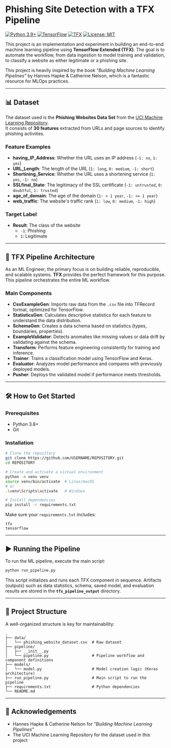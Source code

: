 # Phishing Site Detection with a TFX Pipeline


[![Python 3.9+](https://img.shields.io/badge/python-3.9%2B-blue.svg)](https://www.python.org/)
[![TensorFlow](https://img.shields.io/badge/TensorFlow-2.13-orange)](https://www.tensorflow.org/)
[![TFX](https://img.shields.io/badge/TFX-1.13.0-green)](https://www.tensorflow.org/tfx)
[![License: MIT](https://img.shields.io/badge/License-MIT-yellow.svg)](LICENSE)

This project is an implementation and experiment in building an end-to-end machine learning pipeline using **TensorFlow Extended (TFX)**. The goal is to automate the workflow, from data ingestion to model training and validation, to classify a website as either legitimate or a phishing site.

This project is heavily inspired by the book *"Building Machine Learning Pipelines"* by Hannes Hapke & Catherine Nelson, which is a fantastic resource for MLOps practices.

---

## 📊 Dataset

The dataset used is the **Phishing Websites Data Set** from the [UCI Machine Learning Repository](https://archive.ics.uci.edu/).  
It consists of **30 features** extracted from URLs and page sources to identify phishing activities.

### Feature Examples
- **having_IP_Address**: Whether the URL uses an IP address (`-1: no`, `1: yes`)
- **URL_Length**: The length of the URL (`1: long`, `0: medium`, `-1: short`)
- **Shortining_Service**: Whether the URL uses a shortening service (`1: yes`, `-1: no`)
- **SSLfinal_State**: The legitimacy of the SSL certificate (`-1: untrusted`, `0: doubtful`, `1: trusted`)
- **age_of_domain**: The age of the domain (`1: > 1 year`, `-1: <= 1 year`)
- **web_traffic**: The website's traffic rank (`1: low`, `0: medium`, `-1: high`)

### Target Label
- **Result**: The class of the website
  - `-1`: Phishing  
  - `1`: Legitimate

---

## 🚀 TFX Pipeline Architecture

As an ML Engineer, the primary focus is on building reliable, reproducible, and scalable systems. **TFX** provides the perfect framework for this purpose.  
This pipeline orchestrates the entire ML workflow.

### Main Components
- **CsvExampleGen**: Imports raw data from the `.csv` file into TFRecord format, optimized for TensorFlow.
- **StatisticsGen**: Calculates descriptive statistics for each feature to understand the data distribution.
- **SchemaGen**: Creates a data schema based on statistics (types, boundaries, properties).
- **ExampleValidator**: Detects anomalies like missing values or data drift by validating against the schema.
- **Transform**: Performs feature engineering consistently for training and inference.
- **Trainer**: Trains a classification model using TensorFlow and Keras.
- **Evaluator**: Analyzes model performance and compares with previously deployed models.
- **Pusher**: Deploys the validated model if performance meets thresholds.

---

## 🛠️ How to Get Started

### Prerequisites
- Python 3.8+
- Git

### Installation
```bash
# Clone the repository
git clone https://github.com/USERNAME/REPOSITORY.git
cd REPOSITORY

# Create and activate a virtual environment
python -m venv venv
source venv/bin/activate  # Linux/macOS
# or
.\venv\Scripts\activate   # Windows

# Install dependencies
pip install -r requirements.txt
````

Make sure your `requirements.txt` includes:

```
tfx
tensorflow
```

---

## ▶️ Running the Pipeline

To run the ML pipeline, execute the main script:

```bash
python run_pipeline.py
```

This script initializes and runs each TFX component in sequence.
Artifacts (outputs) such as data statistics, schema, saved model, and evaluation results are stored in the **`tfx_pipeline_output`** directory.

---

## 📂 Project Structure

A well-organized structure is key for maintainability:

```
.
├── data/
│   └── phishing_website_dataset.csv  # Raw dataset
├── pipeline/
│   ├── __init__.py
│   └── pipeline.py                   # Pipeline workflow and component definitions
├── models/
│   └── model.py                      # Model creation logic (Keras architecture)
├── run_pipeline.py                   # Main script to run the pipeline
├── requirements.txt                  # Python dependencies
└── README.md
```

---

## 🙏 Acknowledgements

* Hannes Hapke & Catherine Nelson for *"Building Machine Learning Pipelines"*
* The UCI Machine Learning Repository for the dataset used in this project

